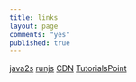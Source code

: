 ```yaml
---
title: links
layout: page
comments: "yes"
published: true
---
```


[java2s](http://www.java2s.com/ "一个JAVA教程网")
[runjs](http://runjs.cn/ "runjs在线JS编辑器")
[CDN](http://www.staticfile.org/ "CDN静态资源")
[TutorialsPoint](http://www.tutorialspoint.com/ "java在线编译")
